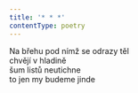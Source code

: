 ```yaml
---
title: '* * *'
contentType: poetry
---
```


<section>

Na břehu pod nímž se odrazy těl  
chvějí v hladině  
šum listů neutichne  
to jen my budeme jinde

</section>
